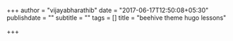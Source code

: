 +++
author = "vijayabharathib"
date = "2017-06-17T12:50:08+05:30"
publishdate = ""
subtitle = ""
tags = []
title = "beehive theme hugo lessons"

+++

